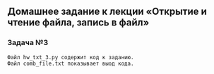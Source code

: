 ## Домашнее задание к лекции «Открытие и чтение файла, запись в файл»
### Задача №3
    Файл hw_txt_3.py содержит код к заданию.
    Файл comb_file.txt показывает выод кода.